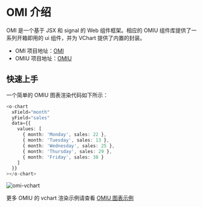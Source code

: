 # OMI 介绍

OMI 是一个基于 JSX 和 signal 的 Web 组件框架。相应的 OMIU 组件库提供了一系列开箱即用的 ui 组件，并为 VChart 提供了内置的封装。

- OMI 项目地址：[OMI](https://omi.cdn-go.cn/home/latest/introduction.html)
- OMIU 项目地址：[OMIU](https://omi.cdn-go.cn/omiu/latest/#/)

## 快速上手

一个简单的 OMIU 图表渲染代码如下所示：

```ts
<o-chart
  xField="month"
  yField="sales"
  data={{
    values: [
      { month: 'Monday', sales: 22 },
      { month: 'Tuesday', sales: 13 },
      { month: 'Wednesday', sales: 25 },
      { month: 'Thursday', sales: 29 },
      { month: 'Friday', sales: 38 }
    ]
  }}
></o-chart>
```

![omi-vchart](/vchart/guide/omi-vchart.png)

更多 OMIU 的 vchart 渲染示例请查看 [OMIU 图表示例](https://omi.cdn-go.cn/omiu/latest/#/data/chart/)
